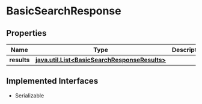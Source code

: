 

# BasicSearchResponse


## Properties

Name | Type | Description | Notes
------------ | ------------- | ------------- | -------------
**results** | [**java.util.List&lt;BasicSearchResponseResults&gt;**](BasicSearchResponseResults.md) |  |  [optional]


## Implemented Interfaces

* Serializable


